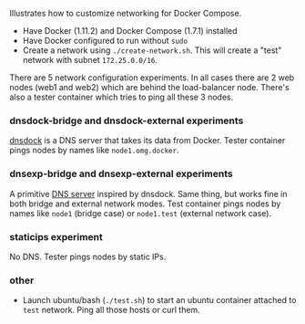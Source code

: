 Illustrates how to customize networking for Docker Compose.

* Have Docker (1.11.2) and Docker Compose (1.7.1) installed
* Have Docker configured to run without `sudo`
* Create a network using `./create-network.sh`. This will create a "test" network with subnet `172.25.0.0/16`.

There are 5 network configuration experiments. In all cases there are 2 web nodes (web1 and web2) which are behind the load-balancer node. There's also a tester container which tries to ping all these 3 nodes.

### dnsdock-bridge and dnsdock-external experiments

[dnsdock](https://github.com/tonistiigi/dnsdock) is a DNS server that takes its data from Docker. Tester container pings nodes by names like `node1.omg.docker`.

### dnsexp-bridge and dnsexp-external experiments

A primitive [DNS server](https://github.com/loki2302/docker-experiment/blob/master/nginx-loadbalancing/docker-dns-experiment/app/app.js) inspired by dnsdock. Same thing, but works fine in both bridge and external network modes. Test container pings nodes by names like `node1` (bridge case) or `node1.test` (external network case).

### staticips experiment

No DNS. Tester pings nodes by static IPs.

### other

* Launch ubuntu/bash (`./test.sh`) to start an ubuntu container attached to `test` network. Ping all those hosts or curl them.
